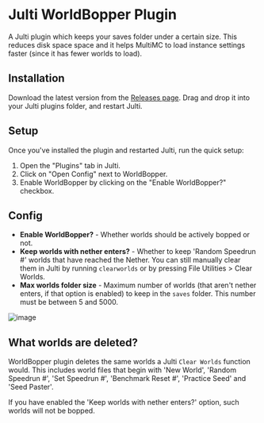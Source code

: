 # Julti WorldBopper Plugin
A Julti plugin which keeps your saves folder under a certain size. This reduces disk space space and it helps MultiMC to load instance settings faster (since it has fewer worlds to load).

## Installation
Download the latest version from the [Releases page](https://github.com/marin774/Julti-Worldbopper-Plugin/releases). Drag and drop it into your Julti plugins folder, and restart Julti.

## Setup
Once you've installed the plugin and restarted Julti, run the quick setup:
1. Open the "Plugins" tab in Julti.
2. Click on "Open Config" next to WorldBopper.
3. Enable WorldBopper by clicking on the "Enable WorldBopper?" checkbox.

## Config
- **Enable WorldBopper?** - Whether worlds should be actively bopped or not.
- **Keep worlds with nether enters?** - Whether to keep 'Random Speedrun #' worlds that have reached the Nether. You can still manually clear them in Julti by running `clearworlds` or by pressing File Utilities > Clear Worlds.
- **Max worlds folder size** - Maximum number of worlds (that aren't nether enters, if that option is enabled) to keep in the `saves` folder. This number must be between 5 and 5000.

![image](https://github.com/user-attachments/assets/4a1d0a42-6a24-4715-9025-3715ccad4d97)


## What worlds are deleted?
WorldBopper plugin deletes the same worlds a Julti `Clear Worlds` function would.
This includes world files that begin with 'New World', 'Random Speedrun #', 'Set Speedrun #', 'Benchmark Reset #', 'Practice Seed' and 'Seed Paster'.

If you have enabled the 'Keep worlds with nether enters?' option, such worlds will not be bopped.
